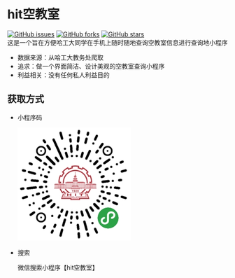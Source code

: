 # hit空教室
[![GitHub issues](https://img.shields.io/github/issues/chfeng-cs/hit-empty-classroom?style=flat-square)](https://github.com/chfeng-cs/hit-empty-classroom/issues)
[![GitHub forks](https://img.shields.io/github/forks/chfeng-cs/hit-empty-classroom?style=flat-square)](https://github.com/chfeng-cs/hit-empty-classroom/network)
[![GitHub stars](https://img.shields.io/github/stars/chfeng-cs/hit-empty-classroom?style=flat-square)](https://github.com/chfeng-cs/hit-empty-classroom/stargazers)
<br />
这是一个旨在方便哈工大同学在手机上随时随地查询空教室信息进行查询地小程序

- 数据来源：从哈工大教务处爬取
- 追求：做一个界面简洁、设计美观的空教室查询小程序
- 利益相关：没有任何私人利益目的

## 获取方式

- 小程序码

    ![小程序码](images/mini-program-code.jpg)

    

- 搜索

    微信搜索小程序【hit空教室】
